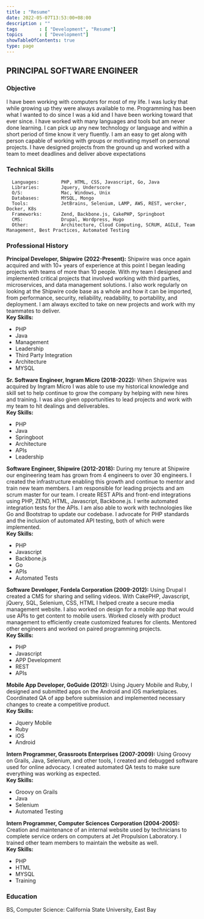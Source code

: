 ```yaml
---
title : "Resume"
date: 2022-05-07T13:53:00+08:00
description : ""
tags        : [ "Development", "Resume"]
topics      : [ "Development"]
showTableOfContents: true
type: page
---
```


## PRINCIPAL SOFTWARE ENGINEER

### Objective

I have been working with computers for most of my life.
I was lucky that while growing up they were always available to me. Programming has been what I wanted to do since I was
a kid and I have been working toward that ever since. I have worked with many languages and tools but am never done
learning. I can pick up any new technology or language and within a short period of time know it very fluently. I am an
easy to get along with person capable of working with groups or motivating myself on personal projects. I have designed
projects from the ground up and worked with a team to meet deadlines and deliver above expectations

### Technical Skills

      Languages:        PHP, HTML, CSS, Javascript, Go, Java
      Libraries:        Jquery, Underscore                          
      O/S:              Mac, Windows, Unix
      Databases:        MYSQL, Mongo
      Tools:            JetBrains, Selenium, LAMP, AWS, REST, wercker, Docker, K8s
      Frameworks:       Zend, Backbone.js, CakePHP, Springboot
      CMS:              Drupal, Wordpress, Hugo
      Other:            Architecture, Cloud Computing, SCRUM, AGILE, Team Management, Best Practices, Automated Testing


### Professional History
**Principal Developer, Shipwire (2022-Present):**
Shipwire was once again acquired and with 10+ years of experience at this point I began leading projects with teams of
more than 10 people. With my team I designed and implemented critical projects that involved working with third parties,
microservices, and data management solutions. I also work regularly on looking at the Shipwire code base as a whole and
how it can be imported, from performance, security, reliability, readability, to portability, and deployment. I am
always excited to take on new projects and work with my teammates to deliver.</br>
**Key Skills:**
<ul>
  <li>PHP</li>
  <li>Java</li>
  <li>Management</li>
  <li>Leadership</li>
  <li>Third Party Integration</li>
  <li>Architecture</li>
  <li>MYSQL</li>
</ul>

**Sr. Software Engineer, Ingram Micro (2018-2022):**
When Shipwire was acquired by Ingram Micro I was able to use my historical knowledge and skill set to help continue to
grow the company by helping with new hires and training. I was also given opportunities to lead projects and work with
my team to hit dealings and deliverables.</br>
**Key Skills:**
<ul>
  <li>PHP</li>
  <li>Java</li>
  <li>Springboot</li>
  <li>Architecture</li>
  <li>APIs</li>
  <li>Leadership</li>
</ul>

**Software Engineer, Shipwire (2012-2018):**
During my tenure at Shipwire our engineering team has grown from 4 engineers to over 30 engineers. I created the infrastructure enabling this growth and continue to mentor and train new team members. I am responsible for leading projects and am scrum master for our team. I create REST APIs and front-end integrations using PHP, ZEND, HTML, Javascript, Backbone.js. I write automated integration tests for the APIs. I am also able to work with technologies like Go and Bootstrap to update our codebase. I advocate for PHP standards and the inclusion of automated API testing, both of which were implemented. </br>
**Key Skills:**
<ul>
  <li>PHP</li>
  <li>Javascript</li>
  <li>Backbone.js</li>
  <li>Go</li>
  <li>APIs</li>
  <li>Automated Tests</li>
</ul>

**Software Developer, Fordela Corporation (2009-2012):**
Using Drupal I created a CMS for sharing and selling videos. With CakePHP, Javascript, jQuery, SQL, Selenium, CSS, HTML I helped create a secure media management website. I also worked on design for a mobile app that would use APIs to get content to mobile users.  Worked closely with product management to efficiently create customized features for clients. Mentored other engineers and worked on paired programming projects. </br>
**Key Skills:**
<ul>
  <li>PHP</li>
  <li>Javascript</li>
  <li>APP Development</li>
  <li>REST</li>
  <li>APIs</li>
</ul>

**Mobile App Developer, GoGuide (2012):**
Using Jquery Mobile and Ruby, I designed and submitted apps on the Android and iOS marketplaces.  Coordinated QA of app before submission and implemented necessary changes to create a competitive product. </br>
**Key Skills:**
<ul>
  <li>Jquery Mobile</li>
  <li>Ruby</li>
  <li>iOS</li>
  <li>Android</li>
</ul>

**Intern Programmer, Grassroots Enterprises (2007-2009):**
Using Groovy on Grails, Java, Selenium, and other tools, I created and debugged software used for online advocacy. I created automated QA tests to make sure everything was working as expected. </br>
**Key Skills:**
<ul>
  <li>Groovy on Grails</li>
  <li>Java</li>
  <li>Selenium</li>
  <li>Automated Testing</li>
</ul>

**Intern Programmer, Computer Sciences Corporation (2004-2005):**
Creation and maintenance of an internal website used by technicians to complete service orders on computers at Jet Propulsion Laboratory. I  trained other team members to maintain the website as well. </br>
**Key Skills:**
<ul>
  <li>PHP</li>
  <li>HTML</li>
  <li>MYSQL</li>
  <li>Training</li>
</ul>

### Education

BS, Computer Science: California State University, East Bay
